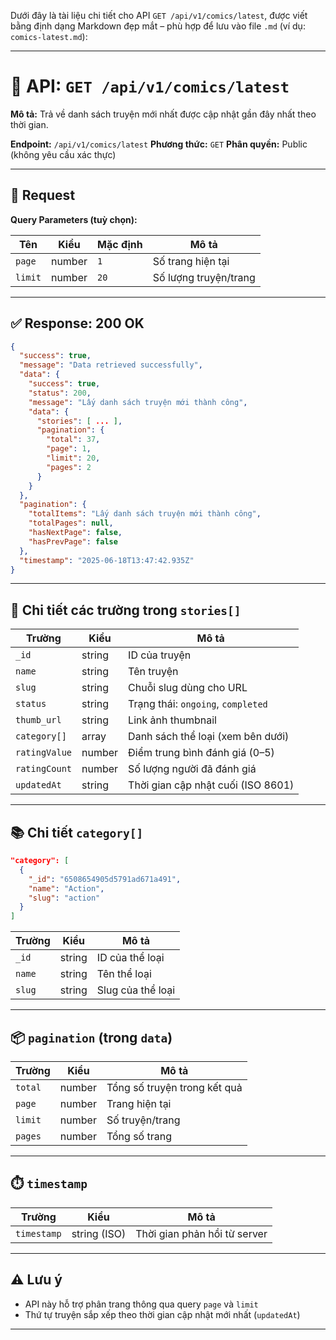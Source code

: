 Dưới đây là tài liệu chi tiết cho API `GET /api/v1/comics/latest`, được viết bằng định dạng Markdown đẹp mắt – phù hợp để lưu vào file `.md` (ví dụ: `comics-latest.md`):

---

# 📘 API: `GET /api/v1/comics/latest`

**Mô tả:**
Trả về danh sách truyện mới nhất được cập nhật gần đây nhất theo thời gian.

**Endpoint:** `/api/v1/comics/latest`
**Phương thức:** `GET`
**Phân quyền:** Public (không yêu cầu xác thực)

---

## 🧾 Request

**Query Parameters (tuỳ chọn):**

| Tên     | Kiểu   | Mặc định | Mô tả                 |
| ------- | ------ | -------- | --------------------- |
| `page`  | number | `1`      | Số trang hiện tại     |
| `limit` | number | `20`     | Số lượng truyện/trang |

---

## ✅ Response: 200 OK

```json
{
  "success": true,
  "message": "Data retrieved successfully",
  "data": {
    "success": true,
    "status": 200,
    "message": "Lấy danh sách truyện mới thành công",
    "data": {
      "stories": [ ... ],
      "pagination": {
        "total": 37,
        "page": 1,
        "limit": 20,
        "pages": 2
      }
    }
  },
  "pagination": {
    "totalItems": "Lấy danh sách truyện mới thành công",
    "totalPages": null,
    "hasNextPage": false,
    "hasPrevPage": false
  },
  "timestamp": "2025-06-18T13:47:42.935Z"
}
```

---

## 🧩 Chi tiết các trường trong `stories[]`

| Trường        | Kiểu   | Mô tả                              |
| ------------- | ------ | ---------------------------------- |
| `_id`         | string | ID của truyện                      |
| `name`        | string | Tên truyện                         |
| `slug`        | string | Chuỗi slug dùng cho URL            |
| `status`      | string | Trạng thái: `ongoing`, `completed` |
| `thumb_url`   | string | Link ảnh thumbnail                 |
| `category[]`  | array  | Danh sách thể loại (xem bên dưới)  |
| `ratingValue` | number | Điểm trung bình đánh giá (0–5)     |
| `ratingCount` | number | Số lượng người đã đánh giá         |
| `updatedAt`   | string | Thời gian cập nhật cuối (ISO 8601) |

---

## 📚 Chi tiết `category[]`

```json
"category": [
  {
    "_id": "6508654905d5791ad671a491",
    "name": "Action",
    "slug": "action"
  }
]
```

| Trường | Kiểu   | Mô tả             |
| ------ | ------ | ----------------- |
| `_id`  | string | ID của thể loại   |
| `name` | string | Tên thể loại      |
| `slug` | string | Slug của thể loại |

---

## 📦 `pagination` (trong `data`)

| Trường  | Kiểu   | Mô tả                        |
| ------- | ------ | ---------------------------- |
| `total` | number | Tổng số truyện trong kết quả |
| `page`  | number | Trang hiện tại               |
| `limit` | number | Số truyện/trang              |
| `pages` | number | Tổng số trang                |

---

## ⏱️ `timestamp`

| Trường      | Kiểu         | Mô tả                        |
| ----------- | ------------ | ---------------------------- |
| `timestamp` | string (ISO) | Thời gian phản hồi từ server |

---

## ⚠️ Lưu ý

* API này hỗ trợ phân trang thông qua query `page` và `limit`
* Thứ tự truyện sắp xếp theo thời gian cập nhật mới nhất (`updatedAt`)

---